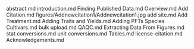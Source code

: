 abstract.md
introduction.md
Finding Published Data.md
Overview.md
Add Citation.md
figures/Addnewcitation1/Addnewcitation1.jpg
add site.md
Add Treatment.md
Adding Traits and Yields.md
Adding PFTs Species Cultivars.md
bulk upload.md
QAQC.md
Extracting Data From Figures.md
stat conversions.md
unit conversions.md
Tables.md
license-citation.md
Acknowledgements.md
